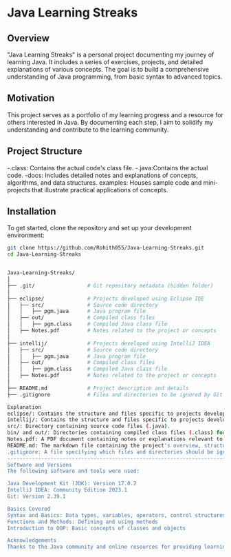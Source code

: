 # Java Learning Streaks

## Overview
"Java Learning Streaks" is a personal project documenting my journey of learning Java. It includes a series of exercises, projects, and detailed explanations of various concepts. The goal is to build a comprehensive understanding of Java programming, from basic syntax to advanced topics.

## Motivation
This project serves as a portfolio of my learning progress and a resource for others interested in Java. By documenting each step, I aim to solidify my understanding and contribute to the learning community.

## Project Structure
-.class: Contains the actual code's class file.
-.java:Contains the actual code.
-docs: Includes detailed notes and explanations of concepts, algorithms, and data structures.
examples: Houses sample code and mini-projects that illustrate practical applications of concepts.

## Installation
To get started, clone the repository and set up your development environment:

```sh
git clone https://github.com/Rohith055/Java-Learning-Streaks.git
cd Java-Learning-Streaks


Java-Learning-Streaks/
│
├── .git/                 # Git repository metadata (hidden folder)
│
├── eclipse/              # Projects developed using Eclipse IDE
│   ├── src/              # Source code directory
│   │   ├── pgm.java      # Java program file
│   ├── out/              # Compiled class files
│   │   ├── pgm.class     # Compiled Java class file
│   ├── Notes.pdf         # Notes related to the project or concepts
│
├── intellij/             # Projects developed using IntelliJ IDEA
│   ├── src/              # Source code directory
│   │   ├── pgm.java      # Java program file
│   ├── out/              # Compiled class files
│   │   ├── pgm.class     # Compiled Java class file
│   ├── Notes.pdf         # Notes related to the project or concepts
│
├── README.md             # Project description and details
├── .gitignore            # Files and directories to be ignored by Git

Explanation
eclipse/: Contains the structure and files specific to projects developed using Eclipse IDE.
intellij/: Contains the structure and files specific to projects developed using IntelliJ IDEA.
src/: Directory containing source code files (.java).
bin/ and out/: Directories containing compiled class files (.class) for Eclipse and IntelliJ, respectively.
Notes.pdf: A PDF document containing notes or explanations relevant to the project or specific concepts.
README.md: The markdown file containing the project's overview, structure, and other details.
.gitignore: A file specifying which files and directories should be ignored by Git (you can include paths like *.class or specific IDE-related directories).
-------------------------------------------------------------------------------------------------------------------------------------------------------------------------
Software and Versions
The following software and tools were used:

Java Development Kit (JDK): Version 17.0.2
IntelliJ IDEA: Community Edition 2023.1
Git: Version 2.39.1

Basics Covered
Syntax and Basics: Data types, variables, operators, control structures (if-else, loops)
Functions and Methods: Defining and using methods
Introduction to OOP: Basic concepts of classes and objects

Acknowledgements
Thanks to the Java community and online resources for providing learning materials.